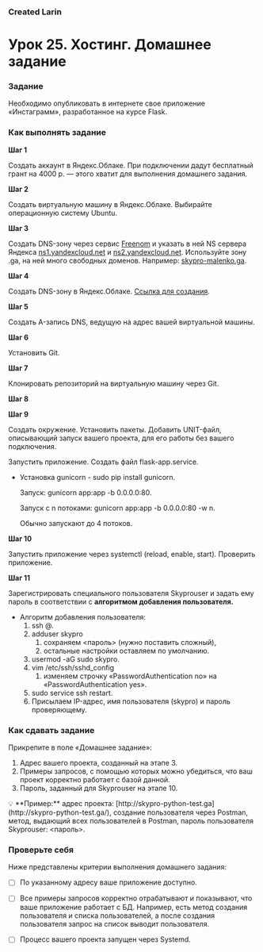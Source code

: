 ### Created Larin

# Урок 25. Хостинг. Домашнее задание

### Задание

Необходимо опубликовать в интернете свое приложение «Инстаграмм», разработанное на курсе Flask.

### Как выполнять задание

**Шаг 1** 

Создать аккаунт в Яндекс.Облаке. При подключении дадут бесплатный грант на 4000 р. — этого хватит для выполнения домашнего задания.

**Шаг 2** 

Создать виртуальную машину в Яндекс.Облаке. Выбирайте операционную систему Ubuntu.

**Шаг 3**

Создать DNS-зону через сервис [Freenom](https://www.freenom.com/) и указать в ней NS сервера Яндекса [ns1.yandexcloud.net](http://ns1.yandexcloud.net/) и [ns2.yandexcloud.net](http://ns2.yandexcloud.net/). Используйте зону .ga, на ней много свободных доменов. Например: [skypro-malenko.ga](http://skypro-malenko.ga/).

**Шаг 4** 

Создать DNS-зону в Яндекс.Облаке. [Ссылка для создания](https://cloud.yandex.ru/docs/dns/operations/zone-create-public).

**Шаг 5**

Создать A-запись DNS, ведущую на адрес вашей виртуальной машины.

**Шаг 6**

Установить Git.

**Шаг 7** 

Клонировать репозиторий на виртуальную машину через Git.

**Шаг 8**

**Шаг 9**

Создать окружение. Установить пакеты. Добавить UNIT-файл, описывающий запуск вашего проекта, для его работы без вашего подключения. 

Запустить приложение. Создать файл flask-app.service.

- Установка gunicorn - sudo pip install gunicorn.
    
    Запуск: gunicorn app:app -b 0.0.0.0:80.
    
    Запуск с n потоками: gunicorn app:app -b 0.0.0.0:80 -w n.
    
    Обычно запускают до 4 потоков.
    

**Шаг 10**

Запустить приложение через systemctl (reload, enable, start). Проверить приложение.

**Шаг 11** 

Зарегистрировать специального пользователя Skyprouser и задать ему пароль в соответствии с **алгоритмом добавления пользователя.**

- Алгоритм добавления пользователя:
    1. ssh <user>@<ip>.
    2. adduser skypro
        1. сохраняем <пароль> (нужно поставить сложный),
        2. остальные настройки оставляем по умолчанию.
    3. usermod -aG sudo skypro.
    4. vim /etc/ssh/sshd_config
        1. изменяем строчку «PasswordAuthentication no» на «PasswordAuthentication yes».
    5. sudo service ssh restart.
    6. Присылаем IP-адрес, имя пользователя (skypro) и пароль проверяющему.

### Как сдавать задание

Прикрепите в поле «Домашнее задание»:

1. Адрес вашего проекта, созданный на этапе 3.
2. Примеры запросов, с помощью которых можно убедиться, что ваш проект корректно работает с базой данной.
3. Пароль, заданный для Skyprouser на этапе 10.

<aside>
💡 **Пример:**
адрес проекта: [http://skypro-python-test.ga](http://skypro-python-test.ga/),
создание пользователя через Postman,
метод, выдающий всех пользователей в Postman,
пароль пользователя Skyprouser: <пароль>.

</aside>

### Проверьте себя

Ниже представлены критерии выполнения домашнего задания:

- [ ]  По указанному адресу ваше приложение доступно.
- [ ]  Все примеры запросов корректно отрабатывают и показывают, что ваше приложение работает с БД. Например, есть метод создания пользователя и списка пользователей, а после создания пользователя запрос на список выводит пользователя.
- [ ]  Процесс вашего проекта запущен через Systemd.

